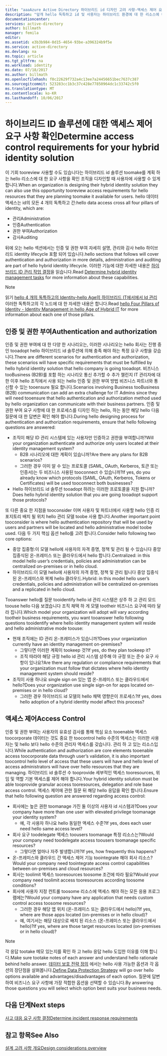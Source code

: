 ```yaml
---
title: "aaaAzure Active Directory 하이브리드 id 디자인 고려 사항-액세스 제어 요구 사항을 결정 | Microsoft Docs"
description: "덮개 hello 독특하고 id 및 사용자는 하이브리드 환경에 대 한 리소스에 대 한 액세스 요구 사항 확인 합니다."
documentationcenter: 
services: active-directory
author: billmath
manager: femila
editor: 
ms.assetid: e3b3b984-0d15-4654-93be-a396324b9f5e
ms.service: active-directory
ms.devlang: na
ms.topic: article
ms.tgt_pltfrm: na
ms.workload: identity
ms.date: 07/18/2017
ms.author: billmath
ms.openlocfilehash: f0c22629f732a4c13ee7a24456651bec7637c387
ms.sourcegitcommit: 523283cc1b3c37c428e77850964dc1c33742c5f0
ms.translationtype: MT
ms.contentlocale: ko-KR
ms.lasthandoff: 10/06/2017
---
```

# <a name="determine-access-control-requirements-for-your-hybrid-identity-solution"></a><span data-ttu-id="cd347-103">하이브리드 ID 솔루션에 대한 액세스 제어 요구 사항 확인</span><span class="sxs-lookup"><span data-stu-id="cd347-103">Determine access control requirements for your hybrid identity solution</span></span>
<span data-ttu-id="cd347-104">이 기회 tooreview 사용할 수도 있습니다는 하이브리드 id 솔루션 toomake를 계획 하는 hello 리소스에 대 한 요구 사항을 확인 조직을 디자인할 때 사용자에 사용할 수 있게 합니다.</span><span class="sxs-lookup"><span data-stu-id="cd347-104">When an organization is designing their hybrid identity solution they can also use this opportunity tooreview access requirements for hello resources that they are planning toomake it available for users.</span></span> <span data-ttu-id="cd347-105">hello 데이터 액세스는 id의 모든 4 개의 독특하고 간:</span><span class="sxs-lookup"><span data-stu-id="cd347-105">hello data access cross all four pillars of identity, which are:</span></span>

* <span data-ttu-id="cd347-106">관리</span><span class="sxs-lookup"><span data-stu-id="cd347-106">Administration</span></span>
* <span data-ttu-id="cd347-107">인증</span><span class="sxs-lookup"><span data-stu-id="cd347-107">Authentication</span></span>
* <span data-ttu-id="cd347-108">권한 부여</span><span class="sxs-lookup"><span data-stu-id="cd347-108">Authorization</span></span>
* <span data-ttu-id="cd347-109">감사</span><span class="sxs-lookup"><span data-stu-id="cd347-109">Auditing</span></span>

<span data-ttu-id="cd347-110">뒤에 오는 hello 섹션에서는 인증 및 권한 부여 자세히 설명, 관리와 감사 hello 하이브리드 identity lifecycle 포함 되어 있습니다.</span><span class="sxs-lookup"><span data-stu-id="cd347-110">hello sections that follows will cover authentication and authorization in more details, administration and auditing are part of hello hybrid identity lifecycle.</span></span> <span data-ttu-id="cd347-111">이러한 기능에 대한 자세한 내용은 [하이브리드 ID 관리 작업 결정](active-directory-hybrid-identity-design-considerations-hybrid-id-management-tasks.md)을 읽습니다.</span><span class="sxs-lookup"><span data-stu-id="cd347-111">Read [Determine hybrid identity management tasks](active-directory-hybrid-identity-design-considerations-hybrid-id-management-tasks.md) for more information about these capabilities.</span></span>

> [!NOTE]
> <span data-ttu-id="cd347-112">읽기 [hello 4 개의 독특하고의 Identity-hello Age의 하이브리드 IT에서에서 Id 관리](http://social.technet.microsoft.com/wiki/contents/articles/15530.the-four-pillars-of-identity-identity-management-in-the-age-of-hybrid-it.aspx) 이러한 독특하고의 각 노드에 대 한 자세한 내용은 합니다.</span><span class="sxs-lookup"><span data-stu-id="cd347-112">Read [hello Four Pillars of Identity - Identity Management in hello Age of Hybrid IT](http://social.technet.microsoft.com/wiki/contents/articles/15530.the-four-pillars-of-identity-identity-management-in-the-age-of-hybrid-it.aspx) for more information about each one of those pillars.</span></span>
> 
> 

## <a name="authentication-and-authorization"></a><span data-ttu-id="cd347-113">인증 및 권한 부여</span><span class="sxs-lookup"><span data-stu-id="cd347-113">Authentication and authorization</span></span>
<span data-ttu-id="cd347-114">인증 및 권한 부여에 대 한 다양 한 시나리오는, 이러한 시나리오는 hello 회사는 진행 중인 tooadopt hello 하이브리드 id 솔루션에 의해 충족 해야 하는 특정 요구 사항을 갖습니다.</span><span class="sxs-lookup"><span data-stu-id="cd347-114">There are different scenarios for authentication and authorization, these scenarios will have specific requirements that must be fulfilled by hello hybrid identity solution that hello company is going tooadopt.</span></span> <span data-ttu-id="cd347-115">비즈니스 tooBusiness (B2B)를 포함 하는 시나리오 통신 추가할 수 추가 챌린지 IT 관리자에 대 한 이후 hello 조직에서 사용 되는 hello 인증 및 권한 부여 방법 비즈니스 파트너와 통신할 수 있는 tooensure 필요 합니다.</span><span class="sxs-lookup"><span data-stu-id="cd347-115">Scenarios involving Business tooBusiness (B2B) communication can add an extra challenge for IT Admins since they will need tooensure that hello authentication and authorization method used by hello organization can communicate with their business partners.</span></span> <span data-ttu-id="cd347-116">인증 및 권한 부여 요구 사항에 대 한 프로세스를 디자인 하는 hello, 하는 동안 해당 hello 다음 질문에 대 한 답변은 확인 해야 합니다.</span><span class="sxs-lookup"><span data-stu-id="cd347-116">During hello designing process for authentication and authorization requirements, ensure that hello following questions are answered:</span></span>

* <span data-ttu-id="cd347-117">조직이 해당 ID 관리 시스템에 있는 사용자만 인증하고 권한을 부여합니까?</span><span class="sxs-lookup"><span data-stu-id="cd347-117">Will your organization authenticate and authorize only users located at their identity management system?</span></span>
  * <span data-ttu-id="cd347-118">B2B 시나리오에 대한 계획이 있습니까?</span><span class="sxs-lookup"><span data-stu-id="cd347-118">Are there any plans for B2B scenarios?</span></span>
  * <span data-ttu-id="cd347-119">그러한 경우 이미 알 수 있는 프로토콜 (SAML, OAuth, Kerberos, 토큰 또는 인증서)는 두 비즈니스 사용된 tooconnect 수 있습니까?</span><span class="sxs-lookup"><span data-stu-id="cd347-119">If yes, do you already know which protocols (SAML, OAuth, Kerberos, Tokens or Certificates) will be used tooconnect both businesses?</span></span>
* <span data-ttu-id="cd347-120">Hello 하이브리드 id 솔루션 tooadopt 하려는 이러한 프로토콜을 지원 합니까?</span><span class="sxs-lookup"><span data-stu-id="cd347-120">Does hello hybrid identity solution that you are going tooadopt support those protocols?</span></span>

<span data-ttu-id="cd347-121">또 다른 중요 한 지점을 tooconsider 이며 사용자 및 파트너에서 사용할 hello 인증 리포지토리 배치 될 위치 hello 관리 모델 toobe 사용 합니다.</span><span class="sxs-lookup"><span data-stu-id="cd347-121">Another important point tooconsider is where hello authentication repository that will be used by users and partners will be located and hello administrative model toobe used.</span></span> <span data-ttu-id="cd347-122">다음 두 가지 핵심 옵션 hello를 고려 합니다.</span><span class="sxs-lookup"><span data-stu-id="cd347-122">Consider hello following two core options:</span></span>

* <span data-ttu-id="cd347-123">중앙 집중형:이 모델 hello에 사용자의 자격 증명, 정책 및 관리 될 수 있습니다 중앙 집중식된 온-프레미스 또는 클라우드에서 hello 합니다.</span><span class="sxs-lookup"><span data-stu-id="cd347-123">Centralized: in this model hello user’s credentials, policies and administration can be centralized on-premises or in hello cloud.</span></span>
* <span data-ttu-id="cd347-124">하이브리드:이 모델 hello에 사용자의 자격 증명, 정책 및 관리 됩니다 중앙 집중식된 온-프레미스와 복제 hello 클라우드.</span><span class="sxs-lookup"><span data-stu-id="cd347-124">Hybrid: in this model hello user’s credentials, policies and administration will be centralized on-premises and a replicated in hello cloud.</span></span>

<span data-ttu-id="cd347-125">Tooanswer hello를 질문 tooidentify hello id 관리 시스템은 상주 하 고 관리 모드 toouse hello 다음 보겠습니다 조직 채택 하 게 모델 tootheir 비즈니스 요구에 따라 달라 집니다.</span><span class="sxs-lookup"><span data-stu-id="cd347-125">Which model your organization will adopt will vary according tootheir business requirements, you want tooanswer hello following questions tooidentify where hello identity management system will reside and hello administrative mode toouse:</span></span>

* <span data-ttu-id="cd347-126">현재 조직에는 ID 관리 온-프레미스가 있습니까?</span><span class="sxs-lookup"><span data-stu-id="cd347-126">Does your organization currently have an identity management on-premises?</span></span>
  * <span data-ttu-id="cd347-127">그렇다면 이러한 계획이 tookeep 것?</span><span class="sxs-lookup"><span data-stu-id="cd347-127">If yes, do they plan tookeep it?</span></span>
  * <span data-ttu-id="cd347-128">조직 따라야 해당 규정 hello id 관리 시스템 상주해 야 규정 또는 준수 요구 사항이 있나요?</span><span class="sxs-lookup"><span data-stu-id="cd347-128">Are there any regulation or compliance requirements that your organization must follow that dictates where hello identity management system should reside?</span></span>
* <span data-ttu-id="cd347-129">조직이 사용 하나요 single sign on 있는 앱 온-프레미스 또는 클라우드에서 hello?</span><span class="sxs-lookup"><span data-stu-id="cd347-129">Does your organization use single sign-on for apps located on-premises or in hello cloud?</span></span>
  * <span data-ttu-id="cd347-130">그러한 경우 하이브리드 id 모델의 hello 채택 영향은이 프로세스?</span><span class="sxs-lookup"><span data-stu-id="cd347-130">If yes, does hello adoption of a hybrid identity model affect this process?</span></span>

## <a name="access-control"></a><span data-ttu-id="cd347-131">액세스 제어</span><span class="sxs-lookup"><span data-stu-id="cd347-131">Access Control</span></span>
<span data-ttu-id="cd347-132">인증 및 권한 부여는 사용자의 유효성 검사를 통해 핵심 요소 tooenable 액세스 toocorporate 데이터는 것도 중요 한 toocontrol hello 수준의 액세스는 이러한 사용자는 및 hello 보다 hello 수준의 관리자 액세스를 갖습니다. 관리 하 고 있는 리소스입니다.</span><span class="sxs-lookup"><span data-stu-id="cd347-132">While authentication and authorization are core elements tooenable access toocorporate data through user’s validation, it is also important toocontrol hello level of access that these users will have and hello level of access administrators will have over hello resources that they are managing.</span></span> <span data-ttu-id="cd347-133">하이브리드 id 솔루션 수 tooprovide 세부적인 액세스 tooresources, 위임 및 역할 기본 액세스를 제어 해야 합니다.</span><span class="sxs-lookup"><span data-stu-id="cd347-133">Your hybrid identity solution must be able tooprovide granular access tooresources, delegation and role base access control.</span></span> <span data-ttu-id="cd347-134">액세스 제어에 관한 질문 뒤 해당 hello 응답을 확인 합니다.</span><span class="sxs-lookup"><span data-stu-id="cd347-134">Ensure that hello following question are answered regarding access control:</span></span>

* <span data-ttu-id="cd347-135">회사에는 높은 권한 toomanage 가진 둘 이상의 사용자 id 시스템과?</span><span class="sxs-lookup"><span data-stu-id="cd347-135">Does your company have more than one user with elevated privilege toomanage your identity system?</span></span>
  * <span data-ttu-id="cd347-136">예, 각 사용자 하나요 hello 동일한 액세스 수준?</span><span class="sxs-lookup"><span data-stu-id="cd347-136">If yes, does each user need hello same access level?</span></span>
* <span data-ttu-id="cd347-137">회사 요구 toodelegate 액세스 toousers toomanage 특정 리소스는?</span><span class="sxs-lookup"><span data-stu-id="cd347-137">Would your company need toodelegate access toousers toomanage specific resources?</span></span>
  * <span data-ttu-id="cd347-138">그렇다면 얼마나 자주 발생합니까?</span><span class="sxs-lookup"><span data-stu-id="cd347-138">If yes, how frequently this happens?</span></span>
* <span data-ttu-id="cd347-139">온-프레미스와 클라우드 간 액세스 제어 기능 toointegrate 해야 회사 리소스?</span><span class="sxs-lookup"><span data-stu-id="cd347-139">Would your company need toointegrate access control capabilities between on-premises and cloud resources?</span></span>
* <span data-ttu-id="cd347-140">회사는 toolimit 액세스 tooresources toosome 조건에 따라 필요?</span><span class="sxs-lookup"><span data-stu-id="cd347-140">Would your company need toolimit access tooresources according toosome conditions?</span></span>
* <span data-ttu-id="cd347-141">회사에 사용자 지정 컨트롤 toosome 리소스에 액세스 해야 하는 모든 응용 프로그램에는?</span><span class="sxs-lookup"><span data-stu-id="cd347-141">Would your company have any application that needs custom control access toosome resources?</span></span>
  * <span data-ttu-id="cd347-142">그러한 경우 해당 앱 위치 (온-프레미스 또는 클라우드에서 hello)?</span><span class="sxs-lookup"><span data-stu-id="cd347-142">If yes, where are those apps located (on-premises or in hello cloud)?</span></span>
  * <span data-ttu-id="cd347-143">예, 여기서는 해당 대상으로 배치 된 리소스 (온-프레미스 또는 클라우드에서 hello)?</span><span class="sxs-lookup"><span data-stu-id="cd347-143">If yes, where are those target resources located (on-premises or in hello cloud)?</span></span>

> [!NOTE]
> <span data-ttu-id="cd347-144">각 응답 tootake 메모 있는지를 확인 하 고 hello 응답 hello 도입한 이유를 이해 합니다.</span><span class="sxs-lookup"><span data-stu-id="cd347-144">Make sure tootake notes of each answer and understand hello rationale behind hello answer.</span></span> <span data-ttu-id="cd347-145">[데이터 보호 전략 정의](active-directory-hybrid-identity-design-considerations-data-protection-strategy.md) 에서는 hello 사용 가능한 옵션과 각 옵션의 장단점을 살펴봅니다.</span><span class="sxs-lookup"><span data-stu-id="cd347-145">[Define Data Protection Strategy](active-directory-hybrid-identity-design-considerations-data-protection-strategy.md) will go over hello options available and advantages/disadvantages of each option.</span></span>  <span data-ttu-id="cd347-146">질문에 답변하여 비즈니스 요구 사항에 가장 적합한 옵션을 선택할 수 있습니다.</span><span class="sxs-lookup"><span data-stu-id="cd347-146">By answering those questions you will select which option best suits your business needs.</span></span>
> 
> 

## <a name="next-steps"></a><span data-ttu-id="cd347-147">다음 단계</span><span class="sxs-lookup"><span data-stu-id="cd347-147">Next steps</span></span>
[<span data-ttu-id="cd347-148">사고 대응 요구 사항 결정</span><span class="sxs-lookup"><span data-stu-id="cd347-148">Determine incident response requirements</span></span>](active-directory-hybrid-identity-design-considerations-incident-response-requirements.md)

## <a name="see-also"></a><span data-ttu-id="cd347-149">참고 항목</span><span class="sxs-lookup"><span data-stu-id="cd347-149">See Also</span></span>
[<span data-ttu-id="cd347-150">설계 고려 사항 개요</span><span class="sxs-lookup"><span data-stu-id="cd347-150">Design considerations overview</span></span>](active-directory-hybrid-identity-design-considerations-overview.md)

